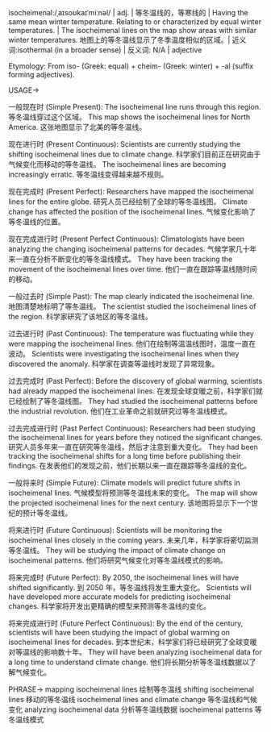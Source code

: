 isocheimenal:/ˌaɪsoʊkaɪˈmiːnəl/ | adj. | 等冬温线的，等寒线的 | Having the same mean winter temperature.  Relating to or characterized by equal winter temperatures. |  The isocheimenal lines on the map show areas with similar winter temperatures.  地图上的等冬温线显示了冬季温度相似的区域。| 近义词:isothermal (in a broader sense) | 反义词: N/A | adjective

Etymology:  From iso- (Greek: equal) + cheim- (Greek: winter) + -al (suffix forming adjectives).

USAGE->

一般现在时 (Simple Present):
The isocheimenal line runs through this region. 等冬温线穿过这个区域。
This map shows the isocheimenal lines for North America. 这张地图显示了北美的等冬温线。


现在进行时 (Present Continuous):
Scientists are currently studying the shifting isocheimenal lines due to climate change. 科学家们目前正在研究由于气候变化而移动的等冬温线。
The isocheimenal lines are becoming increasingly erratic. 等冬温线变得越来越不规则。


现在完成时 (Present Perfect):
Researchers have mapped the isocheimenal lines for the entire globe. 研究人员已经绘制了全球的等冬温线图。
Climate change has affected the position of the isocheimenal lines. 气候变化影响了等冬温线的位置。


现在完成进行时 (Present Perfect Continuous):
Climatologists have been analyzing the changing isocheimenal patterns for decades.  气候学家几十年来一直在分析不断变化的等冬温线模式。
They have been tracking the movement of the isocheimenal lines over time.  他们一直在跟踪等温线随时间的移动。


一般过去时 (Simple Past):
The map clearly indicated the isocheimenal line.  地图清楚地标明了等冬温线。
The scientist studied the isocheimenal lines of the region. 科学家研究了该地区的等冬温线。


过去进行时 (Past Continuous):
The temperature was fluctuating while they were mapping the isocheimenal lines. 他们在绘制等温温线图时，温度一直在波动。
Scientists were investigating the isocheimenal lines when they discovered the anomaly. 科学家在调查等温线时发现了异常现象。


过去完成时 (Past Perfect):
Before the discovery of global warming, scientists had already mapped the isocheimenal lines. 在发现全球变暖之前，科学家们就已经绘制了等冬温线图。
They had studied the isocheimenal patterns before the industrial revolution. 他们在工业革命之前就研究过等冬温线模式。


过去完成进行时 (Past Perfect Continuous):
Researchers had been studying the isocheimenal lines for years before they noticed the significant changes.  研究人员多年来一直在研究等冬温线，然后才注意到重大变化。
They had been tracking the isocheimenal shifts for a long time before publishing their findings.  在发表他们的发现之前，他们长期以来一直在跟踪等冬温线的变化。


一般将来时 (Simple Future):
Climate models will predict future shifts in isocheimenal lines.  气候模型将预测等冬温线未来的变化。
The map will show the projected isocheimenal lines for the next century.  该地图将显示下一个世纪的预计等冬温线。



将来进行时 (Future Continuous):
Scientists will be monitoring the isocheimenal lines closely in the coming years.  未来几年，科学家将密切监测等冬温线。
They will be studying the impact of climate change on isocheimenal patterns.  他们将研究气候变化对等冬温线模式的影响。



将来完成时 (Future Perfect):
By 2050, the isocheimenal lines will have shifted significantly.  到 2050 年，等冬温线将发生重大变化。
Scientists will have developed more accurate models for predicting isocheimenal changes.  科学家将开发出更精确的模型来预测等冬温线的变化。



将来完成进行时 (Future Perfect Continuous):
By the end of the century, scientists will have been studying the impact of global warming on isocheimenal lines for decades. 到本世纪末，科学家们将已经研究了全球变暖对等温线的影响数十年。
They will have been analyzing isocheimenal data for a long time to understand climate change. 他们将长期分析等冬温线数据以了解气候变化。



PHRASE->
mapping isocheimenal lines 绘制等冬温线
shifting isocheimenal lines 移动的等冬温线
isocheimenal lines and climate change 等冬温线和气候变化
analyzing isocheimenal data 分析等冬温线数据
isocheimenal patterns 等冬温线模式
